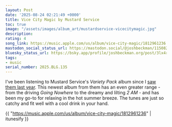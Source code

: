 ```yaml
---
layout: Post
date: '2025-08-24 02:21:49 +0000'
title: Vice City Magic by Mustard Service
toc: true
image: "/assets/images/album_art/mustardservice-vicecitymagic.jpg"
description:
rating: 4
song_link: https://music.apple.com/us/album/vice-city-magic/1812961236
mastodon_social_status_url: https://mastodon.social/@joshbeckman/115082121940661787
bluesky_status_url: https://bsky.app/profile/joshbeckman.org/post/3lx4reddxzy2o
tags:
- music
serial_number: 2025.BLG.135
---
```

I've been listening to Mustard Service's _Variety Pack_ album since I [saw them last year](https://www.joshbeckman.org/blog/attending/bombay-bicycle-club-and-mustard-series-at-metro). This newest album from them has an even greater range - from the driving _Going Nowhere_ to the dreamy and lilting _2 AM_ - and has been my go-to for relaxing in the hot summer breeze. The tunes are just so catchy and fit well with a cool drink in your hand.

{{ "https://music.apple.com/us/album/vice-city-magic/1812961236" | itunesify }}
